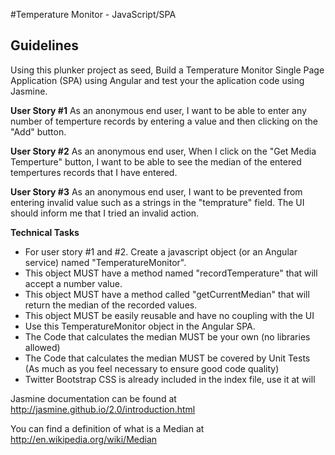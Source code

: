 #Temperature Monitor -  JavaScript/SPA

## Guidelines 

Using this plunker project as seed, Build a Temperature Monitor Single Page Application (SPA) using Angular and test your the aplication code using Jasmine.

**User Story #1**
As an anonymous end user, I want to be able to enter any number of temperture records by entering a value and then clicking on the "Add" button.

**User Story #2**
As an anonymous end user,  When I click on the "Get Media Temperture" button, I want to be able to see the median of the entered tempertures records that I have entered.

**User Story #3**
As an anonymous end user, I want to be prevented from entering invalid value such as a strings in the "temprature" field.
The UI should inform me that I tried an invalid action.


**Technical Tasks**
- For user story #1 and #2. Create a javascript object (or an Angular service) named "TemperatureMonitor". 
- This object MUST have a method named "recordTemperature" that will accept a number value.
- This object MUST have a method called "getCurrentMedian" that will return the median of the recorded values.
- This object MUST be easily reusable and have no coupling with the UI
- Use this TemperatureMonitor object in the Angular SPA.
- The Code that calculates the median MUST be your own (no libraries allowed)
- The Code that calculates the median MUST be covered by Unit Tests (As much as you feel necessary to ensure good code quality)
- Twitter Bootstrap CSS is already included in the index file, use it at will

Jasmine documentation can be found at http://jasmine.github.io/2.0/introduction.html

You can find a definition of what is a Median at http://en.wikipedia.org/wiki/Median


